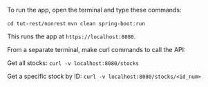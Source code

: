 To run the app, open the terminal and type these commands:

`cd tut-rest/nonrest`
`mvn clean spring-boot:run`

This runs the app at `https://localhost:8080`.

From a separate terminal, make curl commands to call the API:

Get all stocks:
`curl -v localhost:8080/stocks`

Get a specific stock by ID:
`curl -v localhost:8080/stocks/<id_num>`